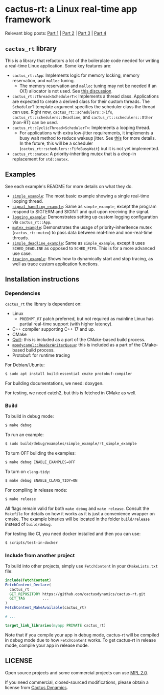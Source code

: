 cactus-rt: a Linux real-time app framework
==========================================

Relevant blog posts: [Part 1](https://shuhaowu.com/blog/2022/01-linux-rt-appdev-part1.html) | [Part 2](https://shuhaowu.com/blog/2022/02-linux-rt-appdev-part2.html) | [Part 3](https://shuhaowu.com/blog/2022/03-linux-rt-appdev-part3.html) | [Part 4](https://shuhaowu.com/blog/2022/04-linux-rt-appdev-part4.html)

`cactus_rt` library
-------------------

This is a library that refactors a lot of the boilerplate code needed for
writing a real-time Linux application. Some key features are:

* `cactus_rt::App`: Implements logic for memory locking, memory reservation, and
  `malloc` tuning.
  * The memory reservation and `malloc` tuning may not be needed if an O(1)
    allocator is not used. See [this discussion](https://github.com/ros-realtime/ros2-realtime-examples/issues/9>).
* `cactus_rt::Thread<SchedulerT>`: Implements a thread class. Applications are
  expected to create a derived class for their custom threads. The `SchedulerT`
  template argument specifies the scheduler class the thread can use. Right now,
  `cactus_rt::schedulers::Fifo`, `cactus_rt::schedulers::Deadline`, and
  `cactus_rt::schedulers::Other` (non-RT) can be used.
* `cactus_rt::CyclicThread<SchedulerT>`: Implements a looping thread.
  * For applications with extra low-jitter requirements, it implements a busy
    wait method to reduce wakeup jitter. See [this](https://shuhaowu.com/blog/2022/04-linux-rt-appdev-part4.html#trick-to-deal-with-wake-up-jitter)
    for more details. In the future, this will be a scheduler
    (`cactus_rt::schedulers::FifoBusyWait`) but it is not yet implemented.
* `cactus_rt::mutex`: A priority-inheriting mutex that is a drop-in replacement
  for `std::mutex`.

Examples
--------

See each example's README for more details on what they do.

* [`simple_example`](examples/simple_example/): The most basic example showing
  a single real-time looping thread.
* [`signal_handling_example`](examples/signal_handling_example/): Same as
  `simple_example`, except the program respond to SIGTERM and SIGINT and quit
  upon receiving the signal.
* [`logging_example`](examples/logging_example/): Demonstrates setting up custom
  logging configuration via `cactus_rt::App`.
* [`mutex_example`](examples/mutex_example/): Demonstrates the usage of
  priority-inheritence mutex (`cactus_rt::mutex`) to pass data between real-time
  and non-real-time threads.
* [`simple_deadline_example`](examples/simple_deadline_example/): Same as
  `simple_example`, except it uses `SCHED_DEADLINE` as opposed to `SCHED_FIFO`.
  This is for a more advanced use case.
* [`tracing_example`](examples/tracing_example/): Shows how to dynamically start and stop tracing, as well as trace custom application functions.


Installation instructions
-------------------------

### Dependencies

`cactus_rt` the library is dependent on:

* Linux
  * `PREEMPT_RT` patch preferred, but not required as mainline Linux has partial
    real-time support (with higher latency).
* C++ compiler supporting C++ 17 and up.
* CMake
* [Quill](https://github.com/odygrd/quill): this is included as a part of the CMake-based build process.
* [`moodycamel::ReaderWriterQueue`](https://github.com/cameron314/readerwriterqueue): this is included as a part of the CMake-based build process.
* Protobuf: for runtime tracing

For Debian/Ubuntu:

```bash
$ sudo apt install build-essential cmake protobuf-compiler
```

For building documentations, we need: doxygen.

For testing, we need catch2, but this is fetched in CMake as well.

### Build

To build in debug mode:

```bash
$ make debug
```

To run an example:

```bash
$ sudo build/debug/examples/simple_example/rt_simple_example
```

To turn OFF building the examples:

```bash
$ make debug ENABLE_EXAMPLES=OFF
```

To turn on `clang-tidy`:

```bash
$ make debug ENABLE_CLANG_TIDY=ON
```

For compiling in release mode:

```bash
$ make release
```

All flags remain valid for both `make debug` and `make release`. Consult
the `Makefile` for details on how it works as it is just a convenience
wrapper on cmake. The example binaries will be located in the folder
`build/release` instead of `build/debug`.

For testing like CI, you need docker installed and then you can use:

```bash
$ scripts/test-in-docker
```

### Include from another project

To build into other projects, simply use `FetchContent` in your
`CMakeLists.txt` file:

```cmake
include(FetchContent)
FetchContent_Declare(
  cactus_rt
  GIT_REPOSITORY https://github.com/cactusdynamics/cactus-rt.git
  GIT_TAG        ...
)
FetchContent_MakeAvailable(cactus_rt)

# ...

target_link_libraries(myapp PRIVATE cactus_rt)
```

Note that if you compile your app in debug mode, cactus-rt will be compiled in
debug mode due to how `FetchContent` works. To get cactus-rt in release mode,
compile your app in release mode.

LICENSE
-------

Open source projects and some commercial projects can use [MPL 2.0](https://www.mozilla.org/MPL/2.0/).

If you need commercial, closed-sourced modifications, please obtain a license from [Cactus Dynamics](https://cactusdynamics.com).
